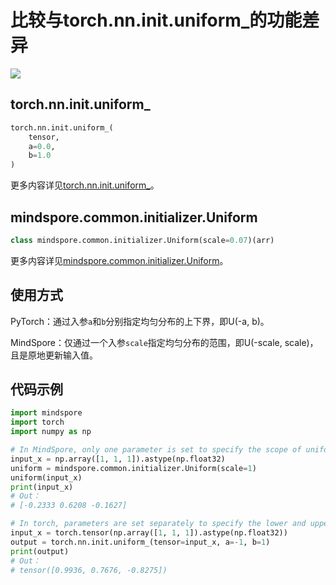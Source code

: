 ﻿# 比较与torch.nn.init.uniform_的功能差异

<a href="https://gitee.com/mindspore/docs/blob/r1.7/docs/mindspore/source_zh_cn/note/api_mapping/pytorch_diff/Uniform.md" target="_blank"><img src="https://mindspore-website.obs.cn-north-4.myhuaweicloud.com/website-images/r1.7/resource/_static/logo_source.png"></a>

## torch.nn.init.uniform_

```python
torch.nn.init.uniform_(
    tensor,
    a=0.0,
    b=1.0
)
```

更多内容详见[torch.nn.init.uniform_](https://pytorch.org/docs/1.5.0/nn.init.html#torch.nn.init.uniform_)。

## mindspore.common.initializer.Uniform

```python
class mindspore.common.initializer.Uniform(scale=0.07)(arr)
```

更多内容详见[mindspore.common.initializer.Uniform](https://mindspore.cn/docs/zh-CN/r1.7/api_python/mindspore.common.initializer.html#mindspore.common.initializer.Uniform)。

## 使用方式

PyTorch：通过入参`a`和`b`分别指定均匀分布的上下界，即U(-a, b)。

MindSpore：仅通过一个入参`scale`指定均匀分布的范围，即U(-scale, scale)，且是原地更新输入值。

## 代码示例

```python
import mindspore
import torch
import numpy as np

# In MindSpore, only one parameter is set to specify the scope of uniform distribution (-1, 1).
input_x = np.array([1, 1, 1]).astype(np.float32)
uniform = mindspore.common.initializer.Uniform(scale=1)
uniform(input_x)
print(input_x)
# Out：
# [-0.2333 0.6208 -0.1627]

# In torch, parameters are set separately to specify the lower and upper bound of uniform distribution.
input_x = torch.tensor(np.array([1, 1, 1]).astype(np.float32))
output = torch.nn.init.uniform_(tensor=input_x, a=-1, b=1)
print(output)
# Out：
# tensor([0.9936, 0.7676, -0.8275])
```